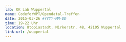 ```yaml
---
lab: OK Lab Wuppertal
name: CodeforWPT/Opendatal-Treffen
date: 2015-03-26 #YYYY-MM-DD
time: 19-22 Uhr
location: Utopiastadt, Mirkerstr. 48, 42105 Wuppertal
link-url: /wuppertal
---
```

